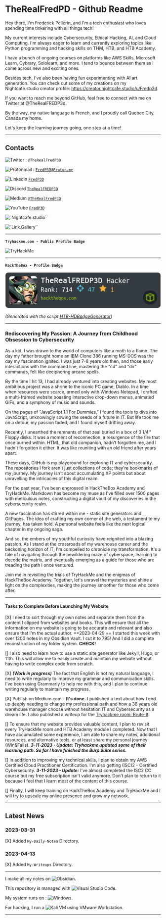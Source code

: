 # TheRealFredPD - Github Readme

Hey there, I'm Frederick Pellerin, and I'm a tech enthusiast who loves spending time tinkering with all things tech!

My current interests include Cybersecurity, Ethical Hacking, AI, and Cloud Computing. I'm always eager to learn and currently exploring topics like Python programming and hacking skills on THM, HTB, and HTB Academy.

I have a bunch of ongoing courses on platforms like AWS Skills, Microsoft Learn, Cybrary, Sololearn, and more. I tend to bounce between them as I come across new and exciting ones.

Besides tech, I've also been having fun experimenting with AI art generation. You can check out some of my creations on my Nightcafe.studio creator profile: https://creator.nightcafe.studio/u/Fredp3d.

If you want to reach me beyond GitHub, feel free to connect with me on Twitter at @TheRealFREDP3d.

By the way, my native language is French, and I proudly call Quebec City, Canada my home.

Let's keep the learning journey going, one step at a time!

---

## Contacts

![Twitter](https://img.shields.io/badge/Twitter-%231DA1F2.svg?style=for-the-badge&logo=Twitter&logoColor=white) : `@TheRealFredP3D`

![Protonmail](https://img.shields.io/badge/ProtonMail-8B89CC?style=for-the-badge&logo=protonmail&logoColor=white) : [`FredP3D@Proton.me`](mailto:fredp3d@proton.me)

![Linkedin](https://img.shields.io/badge/linkedin-%230077B5.svg?style=for-the-badge&logo=linkedin&logoColor=white)  [`FredP3D`](https://linkedin.com/in/FredP3D)

![Discord](https://img.shields.io/badge/Discord-%235865F2.svg?style=for-the-badge&logo=discord&logoColor=white) [`TheRealFREDP3D`](https://discordhub.com/profile/1050577907296256070)

![Medium](https://img.shields.io/badge/Medium-12100E?style=for-the-badge&logo=medium&logoColor=white) [`@TheRealFredP3D`](https://medium.com/@TheRealFREDP3D)

![YouTube](https://img.shields.io/badge/YouTube-%23FF0000.svg?style=for-the-badge&logo=YouTube&logoColor=white) [`FredP3D`](https://www.youtube.com/@FredP3D)

![`Nightcafe.studio``](https://nightcafe.studio/u/FredP3D)

![`Link.Gallery``](https://link.gallery/therealfredp3d)


---


**`Tryhackme.com - Public Profile Badge`**

<img src="https://tryhackme-badges.s3.amazonaws.com/FREDP3D.png" alt="TryHackMe">


---


**`HackTheBox - Profile Badge`**

![HacktheBox Profile Badge](_attachement/HacktheBox%20-%20Profile.png)

*(Generated with the script [HTB-HDBadgeGenerator](https://github.com/Flangvik/HTB-HDBadgeGenerator))*

---

### Rediscovering My Passion: A Journey from Childhood Obsession to Cybersecurity

As a kid, I was drawn to the world of computers like a moth to a flame. The day my father brought home an IBM Clone 386 running MS-DOS was the day my fascination ignited. I was just 7-8 years old then, and those early interactions with the command line, mastering the "cd" and "dir" commands, felt like deciphering arcane spells.

By the time I hit 13, I had already ventured into creating websites. My most ambitious project was a shrine to the iconic PC game, Diablo. In a time when resources were scarce, armed only with Windows Notepad, I crafted a multi-framed website boasting interactive drop-down menus, animated GIFs, and a symphony of music and sounds.

On the pages of "JavaScript 1.1 For Dummies," I found the tools to dive into JavaScript, unknowingly sowing the seeds of a future in IT. But life took me on a detour, my passion faded, and I found myself drifting away.

Recently, I unearthed the remnants of that zeal buried in a box of 3 1/4'' Floppy disks. It was a moment of reconnection, a resurgence of the fire that once burned within. HTML, that old companion, hadn't forgotten me, and I hadn't forgotten it either. It was like reuniting with an old friend after years apart.

These days, GitHub is my playground for exploring IT and cybersecurity. The repositories I fork aren't just collections of code; they're bookmarks of my journey. My journey isn't about accumulating XP points but about unravelling the intricacies of this digital realm.

For the past year, I've been engrossed in HackTheBox Academy and TryHackMe. Markdown has become my muse as I've filled over 1500 pages with meticulous notes, constructing a digital vault of my discoveries in the cybersecurity realm.

A new fascination has stirred within me - static site generators and GitPages. The idea of crafting my own corner of the web, a testament to my journey, has taken hold. A personal website feels like the next logical chapter in my ongoing saga.

And so, the embers of my youthful curiosity have reignited into a blazing passion. As I stand at the crossroads of my warehouse career and the beckoning horizon of IT, I'm compelled to chronicle my transformation. It's a tale of navigating through the bewildering maze of cyberspace, learning to decode the matrix, and eventually emerging as a guide for those who are treading the path I once ventured.

Join me in revisiting the trials of TryHackMe and the enigmas of HackTheBox Academy. Together, let's unravel the mysteries and shine a light on the complexities, making the journey smoother for those who come after.

---

#### Tasks to Complete Before Launching My Website

[X] I need to sort through my own notes and separate them from the content I clipped from websites and books. This will ensure that all the information on my website is going to be accurate and relevant and also ensure that I'm the actual author.  ==2023-04-29 == I started this week with over 1200 notes in my Obsidian Vault.  I cut it to 795!  And I did a complete reconstruction of my folder system.  **CHECK!**

[] I also need to learn how to use a static site generator like Jekyll, Hugo, or 11th. This will allow me to easily create and maintain my website without having to write complex code from scratch.

[X] ***(Work in progress)*** The fact that English is not my natural language, I need to write regularly to improve my grammar and communication skills. I've been using Grammarly to help me with this, and I plan to continue writing regularly to maintain my progress.  

[X] Publish on Medium.com - **It's done.** I published a text about how I end up deeply needing to change my professional path and how a 38 years old warehouse manager choose without hesitation IT and Cybersecurity as a dream life.  I also published a writeup for the [Tryhackme room: Brute-It](https://tryhackme.com/room/bruteit).

[] To ensure that my website provides valuable content, I plan to revisit every TryHackMe room and HTB Academy module I completed. Now that I have accumulated some experience,  I am able to share my notes, additional resources, and alternative tools, or at least share my personal journey (Win&Fails).
***3-11-2023 - Update: Tryhackme updated some of their learning path. So far I have finished the Burp Suite series.***

[] In addition to improving my technical skills, I plan to obtain my AWS Certified Cloud Practitioner Certification.  I'm also getting (ISC)2 - Certified Cybersecurity.
***3-11-2023 - Update:*** I've almost completed the ISC2 CC course but my free subscription isn't valid anymore.  Don't plan to return to it because I feel that I learn most of the content of this course.

[] Finally, I will keep training on HackTheBox Academy and TryHackMe and I will try to upscale my online presence and grow my network.

---

## Latest News

### 2023-03-31

[X] Added `My-Daily-Notes` Directory.

### 2023-04-13

[X] Added `My-Writeups` Directory.

---

I make all my notes on ![Obsidian](https://img.shields.io/badge/Obsidian-%23483699.svg?style=for-the-badge&logo=obsidian&logoColor=white).

This repository is managed with ![Visual Studio Code](https://img.shields.io/badge/Visual%20Studio%20Code-0078d7.svg?style=for-the-badge&logo=visual-studio-code&logoColor=white).

My system runs on : ![Windows](https://img.shields.io/badge/Windows-0078D6?style=for-the-badge&logo=windows&logoColor=white).

For hacking, I run a ![Kali](https://img.shields.io/badge/Kali-268BEE?style=for-the-badge&logo=kalilinux&logoColor=white) VM using VMware Workstation.

---
